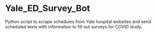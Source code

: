 # Yale_ED_Survey_Bot
Python script to scrape schedules from Yale hospital websites and send scheduled texts with information to fill out surveys for COVID study.
